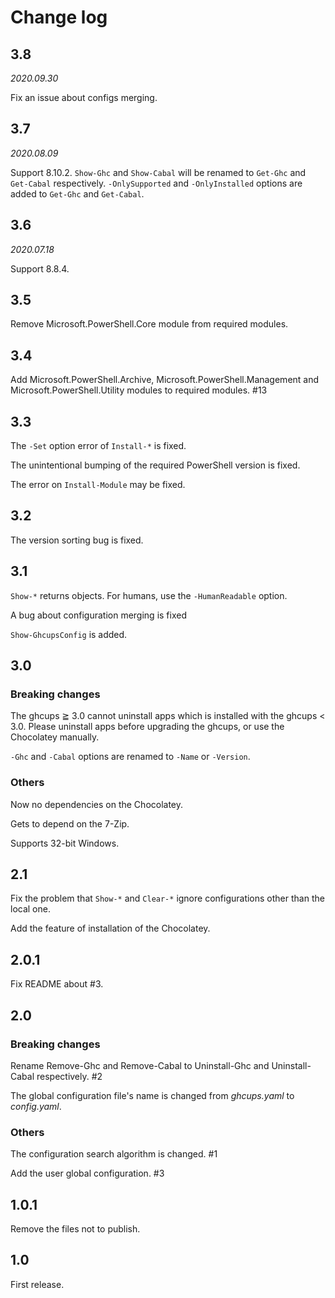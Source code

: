 # Change log

## 3.8

*2020.09.30*

Fix an issue about configs merging.

## 3.7

*2020.08.09*

Support 8.10.2.
`Show-Ghc` and `Show-Cabal` will be renamed to `Get-Ghc` and `Get-Cabal` respectively.
`-OnlySupported` and `-OnlyInstalled` options are added to `Get-Ghc` and `Get-Cabal`.

## 3.6

*2020.07.18*

Support 8.8.4.

## 3.5

Remove Microsoft.PowerShell.Core module from required modules.

## 3.4

Add Microsoft.PowerShell.Archive, Microsoft.PowerShell.Management and Microsoft.PowerShell.Utility modules to required modules. #13

## 3.3

The `-Set` option error of `Install-*` is fixed.

The unintentional bumping of the required PowerShell version is fixed.

The error on `Install-Module` may be fixed.

## 3.2

The version sorting bug is fixed.

## 3.1

`Show-*` returns objects. For humans, use the `-HumanReadable` option.

A bug about configuration merging is fixed

`Show-GhcupsConfig` is added.

## 3.0

### Breaking changes

The ghcups ≧ 3.0 cannot uninstall apps which is installed with the ghcups < 3.0. Please uninstall apps before upgrading the ghcups, or use the Chocolatey manually.

`-Ghc` and `-Cabal` options are renamed to `-Name` or `-Version`.

### Others

Now no dependencies on the Chocolatey.

Gets to depend on the 7-Zip.

Supports 32-bit Windows.

## 2.1

Fix the problem that `Show-*` and `Clear-*` ignore configurations other than the local one.

Add the feature of installation of the Chocolatey.

## 2.0.1

Fix README about #3.

## 2.0

### Breaking changes

Rename Remove-Ghc and Remove-Cabal to Uninstall-Ghc and Uninstall-Cabal respectively. #2

The global configuration file's name is changed from _ghcups.yaml_ to _config.yaml_.

### Others

The configuration search algorithm is changed. #1

Add the user global configuration. #3

## 1.0.1

Remove the files not to publish.

## 1.0

First release.
